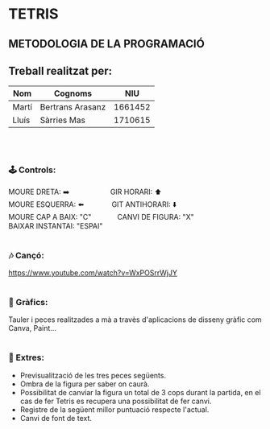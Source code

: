 # TETRIS

## METODOLOGIA DE LA PROGRAMACIÓ

## **Treball realitzat per:**

|   Nom   |     Cognoms      |   NIU     |
|---------|------------------|-----------|
| Martí   | Bertrans Arasanz |  1661452  |
| Lluís   | Sàrries Mas      |  1710615  |

<br>
<br>


### 🕹️ Controls:

MOURE DRETA: ➡️ㅤㅤㅤㅤㅤㅤ GIR HORARI: ⬆️ <br>
MOURE ESQUERRA: ⬅️ㅤㅤㅤㅤ GIT ANTIHORARI: ⬇️ <br>
MOURE CAP A BAIX: "C"ㅤㅤㅤㅤCANVI DE FIGURA: "X" <br>
BAIXAR INSTANTAI: "ESPAI"
<br>
<br>
### 🎶 Cançó:
https://www.youtube.com/watch?v=WxPOSrrWjJY
<br>
<br>
### 🌈 Gràfics:
Tauler i peces realitzades a mà a travès d'aplicacions de disseny gràfic com Canva, Paint...
<br>
<br>
### 👾 Extres:
- Previsualització de les tres peces següents.
- Ombra de la figura per saber on caurà.
- Possibilitat de canviar la figura un total de 3 cops durant la partida, en el cas de fer Tetris es recupera una possibilitat de fer canvi.
- Registre de la següent millor puntuació respecte l'actual.
- Canvi de font de text.
